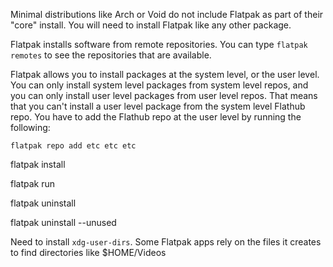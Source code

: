 Minimal distributions like Arch or Void do not include Flatpak as part of their "core" install. You will need to install Flatpak like any other package.

Flatpak installs software from remote repositories. You can type `flatpak remotes` to see the repositories that are available. 

Flatpak allows you to install packages at the system level, or the user level. You can only install system level packages from system level repos, and you can only install user level packages from user level repos. That means that you can't install a user level package from the system level Flathub repo. You have to add the Flathub repo at the user level by running the following:

`flatpak repo add etc etc etc`

flatpak install

flatpak run

flatpak uninstall

flatpak uninstall --unused

Need to install `xdg-user-dirs`. Some Flatpak apps rely on the files it creates to find directories like $HOME/Videos